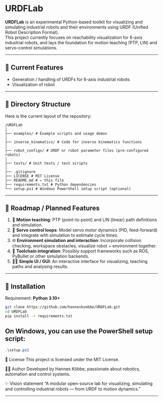 # URDFLab

**URDFLab** is an experimental Python-based toolkit for visualizing and simulating industrial robots and their environments using URDF (Unified Robot Description Format).  
This project currently focuses on reachability visualization for 6-axis industrial robots, and lays the foundation for motion teaching (PTP, LIN) and servo-control simulations.

---

## 🚀 Current Features  
- Generation / handling of URDFs for 6-axis industrial robots  
- Visualization of robot

---

## 📂 Directory Structure  
Here is the current layout of the repository:

```
/URDFLab
│
├── examples/ # Example scripts and usage demos
│
├── inverse_kinematics/ # Code for inverse kinematics functions
│
├── robot_configs/ # URDF or robot parameter files (pre-configured robots)
│
├── tests/ # Unit tests / test scripts
│
├── .gitignore
├── LICENSE # MIT License
├── README.md # ← this file
├── requirements.txt # Python dependencies
└── setup.ps1 # Windows PowerShell setup script (optional)
```

---

## 🧭 Roadmap / Planned Features  
1. 🎯 **Motion teaching**: PTP (point-to-point) and LIN (linear) path definitions and simulation.  
2. 🔄 **Servo control loops**: Model servo motor dynamics (PID, feed-forward) and integrate with simulation to estimate cycle times.  
3. 🌐 **Environment simulation and interaction**: Incorporate collision checking, workspace obstacles, visualize robot + environment together.  
4. 🔌 **Toolchain integration**: Possibly support frameworks such as ROS, PyBullet or other simulation backends.  
5. 🧑‍💻 **Simple UI / GUI**: An interactive interface for visualizing, teaching paths and analysing results.

---

## 🧰 Installation
Requirement: **Python 3.10+**
  
```bash
git clone https://github.com/hanneskoebbe/URDFLab.git
cd URDFLab
pip install -r requirements.txt
```

## On Windows, you can use the PowerShell setup script:
```powershell
.\setup.ps1
```

🪪 License
This project is licensed under the MIT License.

🧑‍💻 Author
Developed by Hannes Köbbe, passionate about robotics, automation and control systems.

✨ Vision statement
“A modular open-source lab for visualizing, simulating and controlling industrial robots — from URDF to motion dynamics.”

---